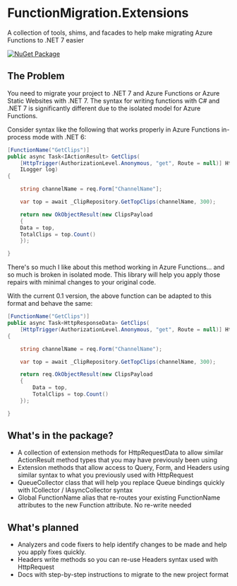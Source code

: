 # FunctionMigration.Extensions
A collection of tools, shims, and facades to help make migrating Azure Functions to .NET 7 easier

[![NuGet Package](https://img.shields.io/nuget/v/FunctionMigration.Extensions?color=blue&style=plastic)](https://www.nuget.org/packages/FunctionMigration.Extensions)

## The Problem

You need to migrate your project to .NET 7 and Azure Functions or Azure Static Websites with .NET 7.  The syntax for writing functions with C# and .NET 7 is significantly different due to the isolated model for Azure Functions.

Consider syntax like the following that works properly in Azure Functions in-process mode with .NET 6:

```csharp
[FunctionName("GetClips")]
public async Task<IActionResult> GetClips(
    [HttpTrigger(AuthorizationLevel.Anonymous, "get", Route = null)] HttpRequest req,
    ILogger log)
{

    string channelName = req.Form["ChannelName"];

    var top = await _ClipRepository.GetTopClips(channelName, 300);

    return new OkObjectResult(new ClipsPayload
    {
    Data = top,
    TotalClips = top.Count()
    });

}
```

There's so much I like about this method working in Azure Functions... and so much is broken in isolated mode.  This library will help you apply those repairs with minimal changes to your original code.  

With the current 0.1 version, the above function can be adapted to this format and behave the same:

```csharp
[FunctionName("GetClips")]
public async Task<HttpResponseData> GetClips(
    [HttpTrigger(AuthorizationLevel.Anonymous, "get", Route = null)] HttpRequestData req)
{

    string channelName = req.Form("ChannelName");

    var top = await _ClipRepository.GetTopClips(channelName, 300);

    return req.OkObjectResult(new ClipsPayload
    {
        Data = top,
        TotalClips = top.Count()
    });

}
```

## What's in the package?

- A collection of extension methods for HttpRequestData to allow similar ActionResult method types that you may have previously been using
- Extension methods that allow access to Query, Form, and Headers using similar syntax to what you previously used with HttpRequest
- QueueCollector class that will help you replace Queue bindings quickly with ICollector / IAsyncCollector syntax
- Global FunctionName alias that re-routes your existing FunctionName attributes to the new Function attribute.  No re-write needed

## What's planned

- Analyzers and code fixers to help identify changes to be made and help you apply fixes quickly.
- Headers write methods so you can re-use Headers syntax used with HttpRequest
- Docs with step-by-step instructions to migrate to the new project format